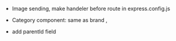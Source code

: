 * Image sending, make handeler before route in express.config.js

- Category component: same as brand , 
* add parentId field 